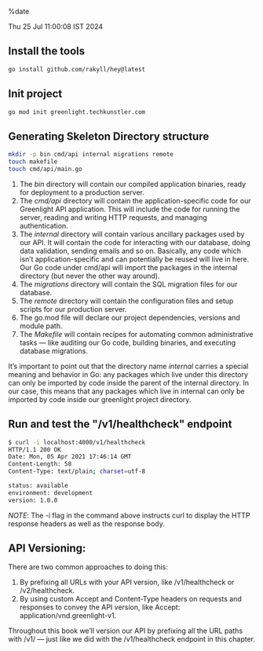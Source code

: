 %date


Thu 25 Jul 11:00:08 IST 2024

## Install the tools


```bash
go install github.com/rakyll/hey@latest
```

## Init project

```bash
go mod init greenlight.techkunstler.com

```

## Generating Skeleton Directory structure

```bash
mkdir -p bin cmd/api internal migrations remote
touch makefile
touch cmd/api/main.go
```

1. The *bin* directory will contain our compiled application binaries, ready for deployment to a production server.
2. The *cmd/api* directory will contain the application-specific code for our Greenlight API application. This will include the code for running the server, reading and writing HTTP requests, and managing authentication.
3. The *internal* directory will contain various ancillary packages used by our API. It will contain the code for interacting with our database, doing data validation, sending emails and so on. Basically, any code which isn’t application-specific and can potentially be reused will live in here. Our Go code under cmd/api will import the packages in the internal directory (but never the other way around).
4. The *migrations* directory will contain the SQL migration files for our database.
5. The *remote* directory will contain the configuration files and setup scripts for our production server.
6. The go.mod file will declare our project dependencies, versions and module path.
7. The *Makefile* will contain recipes for automating common administrative tasks — like auditing our Go code, building binaries, and executing database migrations.


It’s important to point out that the directory name *internal* carries a special meaning and behavior in Go: any packages which live under this directory can only be imported by code inside the parent of the internal directory. In our case, this means that any packages which live in internal can only be imported by code inside our greenlight project directory.


## Run and test the "/v1/healthcheck" endpoint

```bash
$ curl -i localhost:4000/v1/healthcheck
HTTP/1.1 200 OK
Date: Mon, 05 Apr 2021 17:46:14 GMT
Content-Length: 58
Content-Type: text/plain; charset=utf-8

status: available
environment: development
version: 1.0.0
```

*NOTE*: The -i flag in the command above instructs curl to display the HTTP response headers as well as the response body.


## API Versioning:

There are two common approaches to doing this:

1. By prefixing all URLs with your API version, like /v1/healthcheck or /v2/healthcheck.
2. By using custom Accept and Content-Type headers on requests and responses to convey the API version, like Accept: application/vnd.greenlight-v1.


Throughout this book we’ll version our API by prefixing all the URL paths with /v1/ — just like we did with the /v1/healthcheck endpoint in this chapter.
